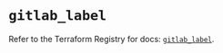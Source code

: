 # `gitlab_label`

Refer to the Terraform Registry for docs: [`gitlab_label`](https://registry.terraform.io/providers/gitlabhq/gitlab/16.10.0/docs/resources/label).
